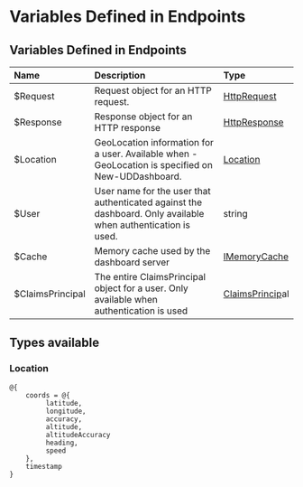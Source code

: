# Variables Defined in Endpoints

## Variables Defined in Endpoints

| Name | Description | Type |
| :--- | :--- | :--- |
| $Request | Request object for an HTTP request. | [HttpRequest](https://docs.microsoft.com/en-us/dotnet/api/microsoft.aspnetcore.http.httprequest?view=aspnetcore-2.0) |
| $Response | Response object for an HTTP response | [HttpResponse](https://docs.microsoft.com/en-us/dotnet/api/microsoft.aspnetcore.http.HttpResponse?view=aspnetcore-2.0) |
| $Location | GeoLocation information for a user. Available when -GeoLocation is specified on New-UDDashboard. | [Location](variables-defined-in-endpoints.md#location) |
| $User | User name for the user that authenticated against the dashboard. Only available when authentication is used. | string |
| $Cache | Memory cache used by the dashboard server | [IMemoryCache](https://docs.microsoft.com/aspnet/core/api/microsoft.extensions.caching.memory.imemorycache) |
| $ClaimsPrincipal | The entire ClaimsPrincipal object for a user. Only available when authentication is used | [ClaimsPrincip](https://msdn.microsoft.com/en-us/library/system.security.claims.claimsprincipal%28v=vs.110%29.aspx)al |

## Types available

### Location

```text
@{
    coords = @{
         latitude, 
         longitude,
         accuracy,
         altitude,
         altitudeAccuracy
         heading,
         speed
    },
    timestamp
}
```

